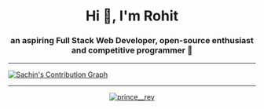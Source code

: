 <h1 align="center">Hi 👋, I'm Rohit</h1>
<h3 align="center">an aspiring Full Stack Web Developer, open-source enthusiast and competitive programmer  👀</h3>

<hr>
<a href="https://github.com/princerey/github-readme-activity-graph"><img alt="Sachin's Contribution Graph" src="https://activity-graph.herokuapp.com/graph?username=princerey&theme=react&bg_color=000000&color=AE81CE&line=9644F4&point=FFFFFF&hide_border=true" /></a>  
<hr>
<p align="center"> <a href="https://instagram.com/prince__rey" target="blank"><img src="https://img.shields.io/instagram/follow/prince__rey?logo=instagram&style=for-the-badge" alt="prince__rey" /></a> </p>
